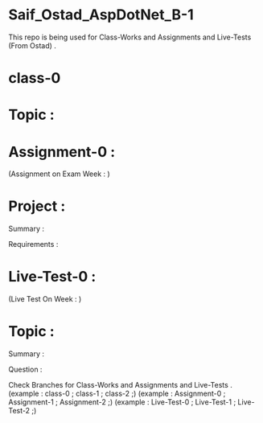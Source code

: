 # Saif_Ostad_AspDotNet_B-1 
This repo is being used for Class-Works and Assignments and Live-Tests (From Ostad) . 


# class-0 
# Topic : 


# Assignment-0 : 
(Assignment on Exam Week : ) 

# Project : 
Summary : 

Requirements : 


# Live-Test-0 : 
(Live Test On Week : ) 

# Topic : 
Summary : 

Question : 


Check Branches for Class-Works and Assignments and Live-Tests . 
(example : class-0 ; class-1 ; class-2 ;) 
(example : Assignment-0 ; Assignment-1 ; Assignment-2 ;) 
(example : Live-Test-0 ; Live-Test-1 ; Live-Test-2 ;) 
